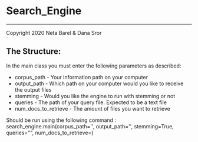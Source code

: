 # Search_Engine
-------------

Copyright 2020 Neta Barel & Dana Sror


The Structure:
-------------
In the main class you must enter the following parameters as described:
* corpus_path - Your information path on your computer
* output_path - Which path on your computer would you like to receive the output files 
* stemming - Would you like the engine to run with stemming or not
* queries - The path of your query file. Expected to be a text file
* num_docs_to_retrieve - The amount of files you want to retrieve

Should be run using the following command :
 search_engine.main(corpus_path='', output_path='', stemming=True, queries="", num_docs_to_retrieve=)




